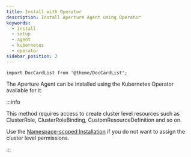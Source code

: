 ```yaml
---
title: Install with Operator
description: Install Aperture Agent using Operator
keywords:
  - install
  - setup
  - agent
  - kubernetes
  - operator
sidebar_position: 2
---
```


```mdx-code-block
import DocCardList from '@theme/DocCardList';
```

The Aperture Agent can be installed using the Kubernetes Operator available for
it.

:::info

This method requires access to create cluster level resources such as
ClusterRole, ClusterRoleBinding, CustomResourceDefinition and so on.

Use the
[Namespace-scoped Installation](/aperture-for-infra/agent/kubernetes/namespace-scoped/namespace-scoped.md)
if you do not want to assign the cluster level permissions.

:::

<DocCardList />
